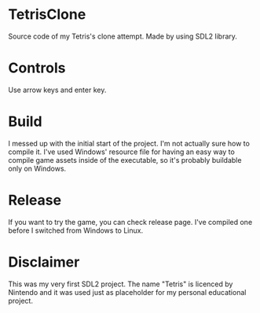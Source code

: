 # TetrisClone
Source code of my Tetris's clone attempt.
Made by using SDL2 library.

# Controls
Use arrow keys and enter key.

# Build
I messed up with the initial start of the project. I'm not actually sure how to compile it.
I've used Windows' resource file for having an easy way to compile game assets inside of the executable, so it's probably buildable only on Windows.

# Release
If you want to try the game, you can check release page. I've compiled one before I switched from Windows to Linux.

# Disclaimer
This was my very first SDL2 project. The name "Tetris" is licenced by Nintendo and it was used just as placeholder for my personal educational project. 
